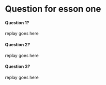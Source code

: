 # Question for esson one

#### Question 1?

replay goes here


#### Question 2?

replay goes here

#### Question 3?

replay goes here
